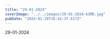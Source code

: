 ```yaml
---
title: "29-01-2024"
coverImage: "../../images/29-01-2024-k3MD.jpg"
pubDate: "2024-01-29T16:42:37.617Z"
---
```


29-01-2024
